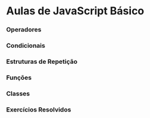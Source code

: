 # Aulas de JavaScript Básico
### Operadores

### Condicionais

### Estruturas de Repetição

### Funções

### Classes

### Exercícios Resolvidos

